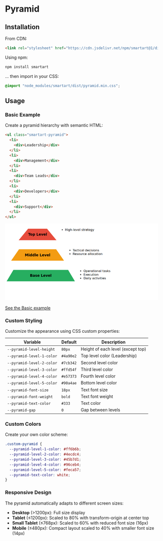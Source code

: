 # Pyramid

## Installation

From CDN:

```html
<link rel="stylesheet" href="https://cdn.jsdelivr.net/npm/smartart@1/dist/pyramid.min.css" />
```

Using npm:

```bash
npm install smartart
```

... then import in your CSS:

```css
@import "node_modules/smartart/dist/pyramid.min.css";
```

## Usage

### Basic Example

Create a pyramid hierarchy with semantic HTML:

```html
<ul class="smartart-pyramid">
  <li>
    <div>Leadership</div>
  </li>
  <li>
    <div>Management</div>
  </li>
  <li>
    <div>Team Leads</div>
  </li>
  <li>
    <div>Developers</div>
  </li>
  <li>
    <div>Support</div>
  </li>
</ul>
```

[![Basic Pyramid Example](https://raw.githubusercontent.com/sanand0/smartart/main/docs/pyramid-basic.webp)](docs/pyramid-basic.html ":include height=400px")

[See the Basic example](docs/pyramid-basic.html ":ignore")



### Custom Styling

Customize the appearance using CSS custom properties:

| Variable                    | Default   | Description                  |
| --------------------------- | --------- | ---------------------------- |
| `--pyramid-level-height`    | `80px`    | Height of each level (except top) |
| `--pyramid-level-1-color`   | `#4a90e2` | Top level color (Leadership) |
| `--pyramid-level-2-color`   | `#7cb342` | Second level color           |
| `--pyramid-level-3-color`   | `#ffd54f` | Third level color            |
| `--pyramid-level-4-color`   | `#e57373` | Fourth level color           |
| `--pyramid-level-5-color`   | `#90a4ae` | Bottom level color           |
| `--pyramid-font-size`       | `18px`    | Text font size               |
| `--pyramid-font-weight`     | `bold`    | Text font weight             |
| `--pyramid-text-color`      | `#333`    | Text color                   |
| `--pyramid-gap`             | `0`       | Gap between levels           |

### Custom Colors

Create your own color scheme:

```css
.custom-pyramid {
  --pyramid-level-1-color: #ff6b6b;
  --pyramid-level-2-color: #4ecdc4;
  --pyramid-level-3-color: #45b7d1;
  --pyramid-level-4-color: #96ceb4;
  --pyramid-level-5-color: #feca57;
  --pyramid-text-color: white;
}
```

### Responsive Design

The pyramid automatically adapts to different screen sizes:

- **Desktop** (>1200px): Full size display
- **Tablet** (≤1200px): Scaled to 80% with transform-origin at center top
- **Small Tablet** (≤768px): Scaled to 60% with reduced font size (16px)
- **Mobile** (≤480px): Compact layout scaled to 40% with smaller font size (14px)
